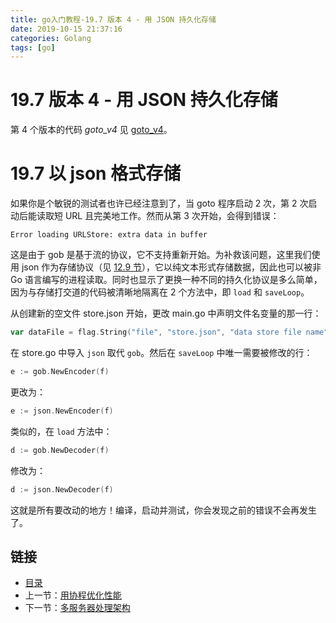```yaml
---
title: go入门教程-19.7 版本 4 - 用 JSON 持久化存储   
date: 2019-10-15 21:37:16   
categories: Golang   
tags: [go]   
---
```

# 19.7 版本 4 - 用 JSON 持久化存储

第 4 个版本的代码 *goto_v4* 见 [goto_v4](examples/chapter_19/goto_v4)。

# 19.7 以 json 格式存储

如果你是个敏锐的测试者也许已经注意到了，当 goto 程序启动 2 次，第 2 次启动后能读取短 URL 且完美地工作。然而从第 3 次开始，会得到错误：

	Error loading URLStore: extra data in buffer

这是由于 gob 是基于流的协议，它不支持重新开始。为补救该问题，这里我们使用 json 作为存储协议（见 [12.9 节](12.9.md)），它以纯文本形式存储数据，因此也可以被非 Go 语言编写的进程读取。同时也显示了更换一种不同的持久化协议是多么简单，因为与存储打交道的代码被清晰地隔离在 2 个方法中，即 `load` 和 `saveLoop`。

从创建新的空文件 store.json 开始，更改 main.go 中声明文件名变量的那一行：
```go
var dataFile = flag.String("file", "store.json", "data store file name")
```

在 store.go 中导入 `json` 取代 `gob`。然后在 `saveLoop` 中唯一需要被修改的行：
```go
e := gob.NewEncoder(f)
```

更改为：
```go
e := json.NewEncoder(f)
```

类似的，在 `load` 方法中：
```go
d := gob.NewDecoder(f)
```

修改为：
```go
d := json.NewDecoder(f)
```

这就是所有要改动的地方！编译，启动并测试，你会发现之前的错误不会再发生了。

## 链接

- [目录](go入门教程-目录.md)
- 上一节：[用协程优化性能](19.6.md)
- 下一节：[多服务器处理架构](19.8.md)
